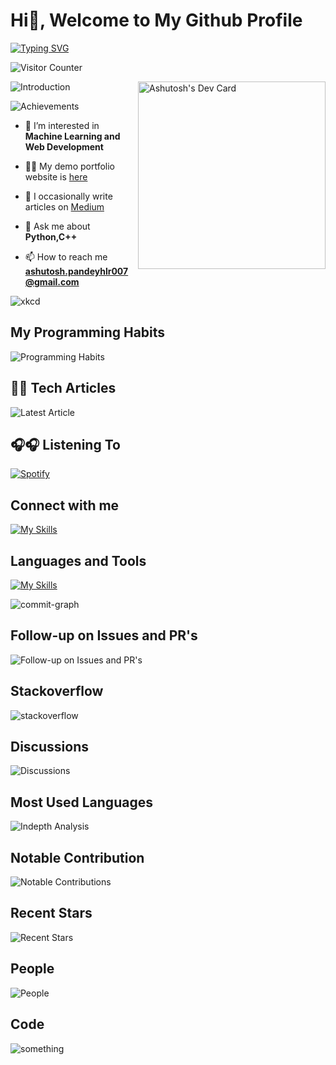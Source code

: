 # Hi👋, Welcome to My Github Profile

[![Typing SVG](https://readme-typing-svg.herokuapp.com?font=Rubik+Moonrocks&size=60&center=true&vCenter=true&width=1500&height=300&lines=Hi%2C+I'm+Ashutosh+Pandey;I'm+a+Systems+Engineer+and+Technical+Writer)](https://git.io/typing-svg)

![Visitor Counter](https://komarev.com/ghpvc/?username=DataCrusade1999&style=plastic&color=blueviolet)

<a href="https://app.daily.dev/DataCrusade1999"><img src="https://github.com/DataCrusade1999/DataCrusade1999/blob/master/devcard.svg" width="300" alt="Ashutosh's Dev Card" align="right"/></a>

![Introduction](./metrics.plugin.introduction.svg)

![Achievements](./metrics.plugin.achievements.compact.svg)

- 🌱 I’m interested in **Machine Learning and Web Development**

- 👨‍💻 My demo portfolio website is [here](https://datacrusade1999.github.io/)

- 📝 I occasionally write articles on [Medium](https://medium.com/@ashutosh.pandeyhlr007)

- 💬 Ask me about **Python,C++**

- 📫 How to reach me **ashutosh.pandeyhlr007@gmail.com**

![xkcd](./metrics.plugin.screenshot.svg)

## My Programming Habits

![Programming Habits](./metrics.plugin.habits.facts.svg)

## 📕📕 Tech Articles

![Latest Article](./metrics.plugin.posts.full.svg)

## 🎧🎧 Listening To

[![Spotify](https://novatorem-omega-one.vercel.app/api/spotify)](https://open.spotify.com/user/https://novatorem-omega-one.vercel.app)

## Connect with me

[![My Skills](https://skillicons.dev/icons?i=instagram,linkedin,twitter)](https://skillicons.dev)

## Languages and Tools

[![My Skills](https://skillicons.dev/icons?i=js,aws,gcp,docker,py,nextjs,tensorflow,pytorch,react,bash,django,git,vim,linux)](https://skillicons.dev)

![commit-graph](./profile-3d-contrib/profile-south-season-animate.svg)

## Follow-up on Issues and PR's

![Follow-up on Issues and PR's](./metrics.plugin.followup.indepth.svg)

## Stackoverflow

![stackoverflow](./metrics.plugin.stackoverflow.svg)

## Discussions

![Discussions](./metrics.plugin.discussions.svg)

## Most Used Languages

![Indepth Analysis](./metrics.plugin.languages.indepth.svg)

## Notable Contribution

![Notable Contributions](./metrics.plugin.notable.indepth.svg)

## Recent Stars

![Recent Stars](./metrics.plugin.stars.svg)

## People

![People](./metrics.plugin.people.repository.svg)

## Code

![something](./metrics.plugin.code.svg)
